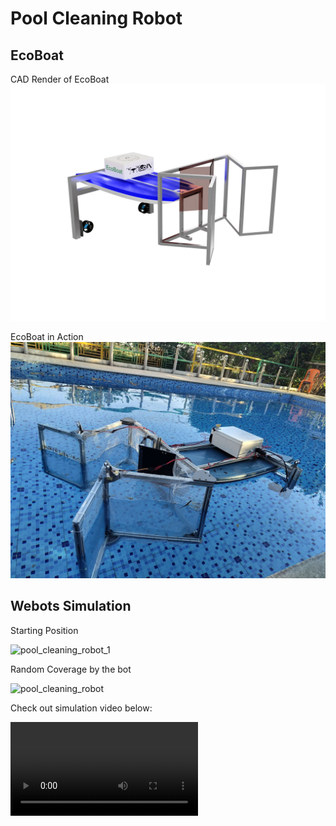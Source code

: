 # Pool Cleaning Robot 

## EcoBoat
CAD Render of EcoBoat
![cad_render_of_ecoboat](https://github.com/Amann09/pool_cleaning_with_net_structure/blob/main/images/CAD_render_of_EcoBoat.png)

EcoBoat in Action
![ecoboat_in_action](https://github.com/Amann09/pool_cleaning_with_net_structure/blob/main/images/EcoBoat_in_pool.jpg)


## Webots Simulation 
Starting Position

![pool_cleaning_robot_1](https://github.com/user-attachments/assets/2f5a7165-396d-4ee9-82bb-3fdcb72311e7)


Random Coverage by the bot

![pool_cleaning_robot](https://github.com/user-attachments/assets/8e3eb250-e401-4801-9747-29005b3335e6)


Check out simulation video below:

![Video](/recordings/v3_pool_cleaning_robot_with_distance_sensors.mp4)
